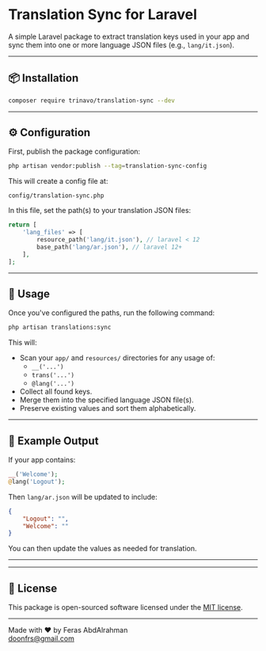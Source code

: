 # Translation Sync for Laravel

A simple Laravel package to extract translation keys used in your app and sync them into one or more language JSON files (e.g., `lang/it.json`).

---

## 📦 Installation

```bash
composer require trinavo/translation-sync --dev
```

---

## ⚙️ Configuration

First, publish the package configuration:

```bash
php artisan vendor:publish --tag=translation-sync-config
```

This will create a config file at:

```
config/translation-sync.php
```

In this file, set the path(s) to your translation JSON files:

```php
return [
    'lang_files' => [
        resource_path('lang/it.json'), // laravel < 12
        base_path('lang/ar.json'), // laravel 12+
    ],
];
```

---

## 🚀 Usage

Once you've configured the paths, run the following command:

```bash
php artisan translations:sync
```

This will:

- Scan your `app/` and `resources/` directories for any usage of:
  - `__('...')`
  - `trans('...')`
  - `@lang('...')`
- Collect all found keys.
- Merge them into the specified language JSON file(s).
- Preserve existing values and sort them alphabetically.

---

## 📁 Example Output

If your app contains:

```php
__('Welcome');
@lang('Logout');
```

Then `lang/ar.json` will be updated to include:

```json
{
    "Logout": "",
    "Welcome": ""
}
```

You can then update the values as needed for translation.

---


---

## 📝 License

This package is open-sourced software licensed under the [MIT license](LICENSE).

---

Made with ❤️ by Feras AbdAlrahman  
[doonfrs@gmail.com](mailto:doonfrs@gmail.com)
